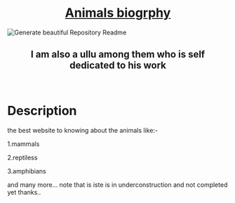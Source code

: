 <h1 align="center"><u>Animals biogrphy</u></h1>

![Generate beautiful Repository Readme](https://blog.readme.com/content/images/2020/05/banner-owlbert-office-group.jpg)
<h2 align="center"> I am also a ullu among them who is self dedicated to his work </h2>

<p align="center">
<br>
</p>

# Description
the best website to knowing about the animals like:-

1.mammals

2.reptiless

3.amphibians

and many more... note that is iste is in underconstruction and not completed yet thanks..



